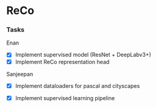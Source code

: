 # ReCo

### Tasks

Enan

- [x] Implement supervised model (ResNet + DeepLabv3+)
- [x] Implement ReCo representation head

Sanjeepan

- [x] Implement dataloaders for pascal and cityscapes
- [x] Implement supervised learning pipeline

